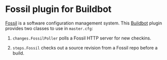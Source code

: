 # Fossil plugin for Buildbot

[Fossil](https://fossil-scm.org/) is a software configuration management system.
This [Buildbot](https://buildbot.net) plugin provides two classes to use in
`master.cfg`:

1. `changes.FossilPoller` polls a Fossil HTTP server for new checkins.

2. `steps.Fossil` checks out a source revision from a Fossil repo before a build.

